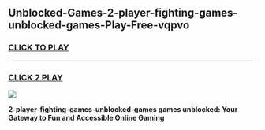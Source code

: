 
## Unblocked-Games-2-player-fighting-games-unblocked-games-Play-Free-vqpvo
<h3>
<a href="https://premium76.site?title=2-player-fighting-games-unblocked-games&ref=20A">CLICK TO PLAY</a></h3>
<hr>

<h3>
<a href="https://premium76.site?title=2-player-fighting-games-unblocked-games&ref=20A">CLICK 2 PLAY</a>
  
</h3>

<a href="https://premium76.site?title=2-player-fighting-games-unblocked-games&ref=20A"><img src="https://clearcache.store/games.png"></a>


**2-player-fighting-games-unblocked-games games unblocked: Your Gateway to Fun and Accessible Online Gaming**
